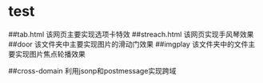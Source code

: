 # test
##tab.html
该网页主要实现选项卡特效
##streach.html
该网页实现手风琴效果
##door
该文件夹中主要实现图片的滑动门效果
##imgplay
该文件夹中的文件主要实现图片焦点轮播效果

##cross-domain
利用jsonp和postmessage实现跨域
